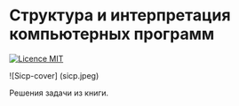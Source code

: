 # Структура и интерпретация компьютерных программ
[![Licence MIT](https://img.shields.io/badge/license-MIT-blue.svg)](https://opensource.org/licenses/MIT)

![Sicp-cover] (sicp.jpeg)

Решения задачи из книги.
